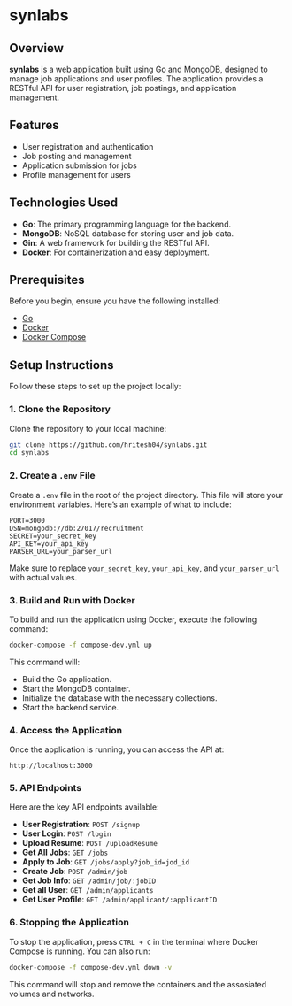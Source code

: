 # synlabs

## Overview

**synlabs** is a web application built using Go and MongoDB, designed to manage job applications and user profiles. The application provides a RESTful API for user registration, job postings, and application management.

## Features

- User registration and authentication
- Job posting and management
- Application submission for jobs
- Profile management for users

## Technologies Used

- **Go**: The primary programming language for the backend.
- **MongoDB**: NoSQL database for storing user and job data.
- **Gin**: A web framework for building the RESTful API.
- **Docker**: For containerization and easy deployment.

## Prerequisites

Before you begin, ensure you have the following installed:

- [Go](https://golang.org/dl/)
- [Docker](https://www.docker.com/get-started)
- [Docker Compose](https://docs.docker.com/compose/install/)

## Setup Instructions

Follow these steps to set up the project locally:

### 1. Clone the Repository

Clone the repository to your local machine:

```bash
git clone https://github.com/hritesh04/synlabs.git
cd synlabs
```

### 2. Create a `.env` File

Create a `.env` file in the root of the project directory. This file will store your environment variables. Here’s an example of what to include:

```plaintext
PORT=3000
DSN=mongodb://db:27017/recruitment
SECRET=your_secret_key
API_KEY=your_api_key
PARSER_URL=your_parser_url
```

Make sure to replace `your_secret_key`, `your_api_key`, and `your_parser_url` with actual values.

### 3. Build and Run with Docker

To build and run the application using Docker, execute the following command:

```bash
docker-compose -f compose-dev.yml up
```

This command will:

- Build the Go application.
- Start the MongoDB container.
- Initialize the database with the necessary collections.
- Start the backend service.

### 4. Access the Application

Once the application is running, you can access the API at:

```
http://localhost:3000
```

### 5. API Endpoints

Here are the key API endpoints available:

- **User Registration**: `POST /signup`
- **User Login**: `POST /login`
- **Upload Resume**: `POST /uploadResume`
- **Get All Jobs**: `GET /jobs`
- **Apply to Job**: `GET /jobs/apply?job_id=jod_id`
- **Create Job**: `POST /admin/job`
- **Get Job Info**: `GET /admin/job/:jobID`
- **Get all User**: `GET /admin/applicants`
- **Get User Profile**: `GET /admin/applicant/:applicantID`

### 6. Stopping the Application

To stop the application, press `CTRL + C` in the terminal where Docker Compose is running. You can also run:

```bash
docker-compose -f compose-dev.yml down -v
```

This command will stop and remove the containers and the assosiated volumes and networks.